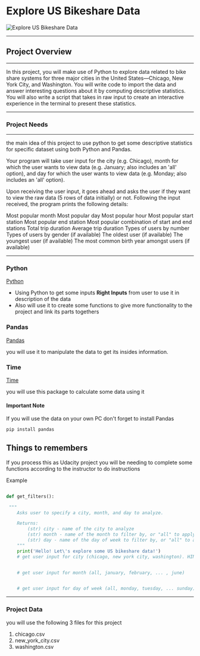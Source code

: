 # Explore US Bikeshare Data

![Explore US Bikeshare Data](https://video.udacity-data.com/topher/2018/March/5aa7718d_divvy/divvy.jpg "Explore US Bikeshare Data")

---

## Project Overview

---

In this project, you will make use of Python to explore data related to bike share systems for three major cities in the United States—Chicago, New York City, and Washington. You will write code to import the data and answer interesting questions about it by computing descriptive statistics. You will also write a script that takes in raw input to create an interactive experience in the terminal to present these statistics.

---

### Project Needs

---
the main idea of this project to use python to get some descriptive statistics for specific dataset using both Python and Pandas.

Your program will take user input for the city (e.g. Chicago), month for which the user wants to view data (e.g. January; also includes an 'all' option), and day for which the user wants to view data (e.g. Monday; also includes an 'all' option).

Upon receiving the user input, it goes ahead and asks the user if they want to view the raw data (5 rows of data initially) or not. Following the input received, the program prints the following details:

Most popular month
Most popular day
Most popular hour
Most popular start station
Most popular end station
Most popular combination of start and end stations
Total trip duration
Average trip duration
Types of users by number
Types of users by gender (if available)
The oldest user (if available)
The youngest user (if available)
The most common birth year amongst users (if available)

---

### Python

[Python](https://www.python.org/ "Python")

* Using Python to get some inputs **Right Inputs** from user to use it in description of the data
* Also will use it to create some functions to give more functionality to the project and link its parts togethers  

### Pandas

[Pandas](https://pandas.pydata.org/ "Pandas")

you will use it to manipulate the data to get its insides information.

### Time

[Time](https://docs.python.org/2/library/time.html "Time")

you will use this package to calculate some data using it

#### Important Note

If you will use the data on your own PC don't forget to install Pandas
``` bash
pip install pandas
```

## Things to remembers

If you process this as Udacity project you will be needing to complete some functions according to the instructor to do instructions

Example

```py

def get_filters():

 """
    Asks user to specify a city, month, and day to analyze.

    Returns:
        (str) city - name of the city to analyze
        (str) month - name of the month to filter by, or "all" to apply no month filter
        (str) day - name of the day of week to filter by, or "all" to apply no day filter
    """
    print('Hello! Let\'s explore some US bikeshare data!')
    # get user input for city (chicago, new york city, washington). HINT: Use a while loop to handle invalid inputs


    # get user input for month (all, january, february, ... , june)


    # get user input for day of week (all, monday, tuesday, ... sunday)
```
---
### Project Data

you will use the following 3 files for this project 

1. chicago.csv
1. new_york_city.csv
1. washington.csv
